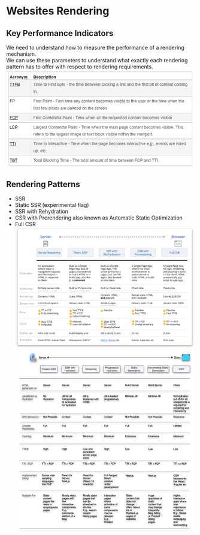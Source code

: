 # Websites Rendering

## Key Performance Indicators
We need to understand how to measure the performance of a rendering mechanism.   
We can use these parameters to understand what exactly each rendering pattern has to offer with respect to rendering requirements.
![performance indicators](./assets/performance%20indicators.png)

## Rendering Patterns
- SSR
- Static SSR (experimental flag)
- SSR with Rehydration
- CSR with Prerendering also known as Automatic Static Optimization
- Full CSR
![Rendering Patterns](./assets/rendering%20patterns.png)
![Rendering Patterns Compares](./assets/Rendering%20Patterns%20Compare.png)
